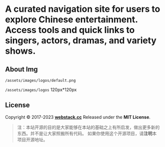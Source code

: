 A curated navigation site for users to explore Chinese entertainment. Access tools and quick links to singers, actors, dramas, and variety shows.
===

About Img
---
```/assets/images/logos/default.png``` 

```/assets/images/logos``` 120px*120px

## License

Copyright © 2017-2023 **[webstack.cc](https://webstack.cc)** Released under the **MIT License**.

> 注：本站开源的目的是大家能够在本站的基础之上有所启发，做出更多新的东西。并不是让大家照搬所有代码。
> 如果你使用这个开源项目，请**注明**本项目开源地址。